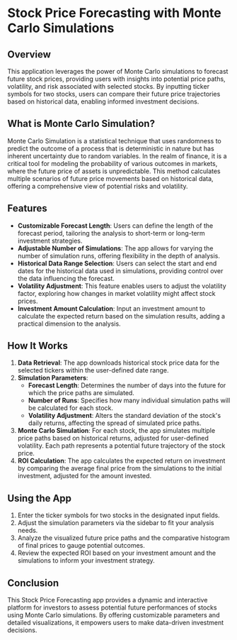 # Stock Price Forecasting with Monte Carlo Simulations

## Overview
This application leverages the power of Monte Carlo simulations to forecast future stock prices, providing users with insights into potential price paths, volatility, and risk associated with selected stocks. By inputting ticker symbols for two stocks, users can compare their future price trajectories based on historical data, enabling informed investment decisions.

## What is Monte Carlo Simulation?
Monte Carlo Simulation is a statistical technique that uses randomness to predict the outcome of a process that is deterministic in nature but has inherent uncertainty due to random variables. In the realm of finance, it is a critical tool for modeling the probability of various outcomes in markets, where the future price of assets is unpredictable. This method calculates multiple scenarios of future price movements based on historical data, offering a comprehensive view of potential risks and volatility.

## Features
- **Customizable Forecast Length**: Users can define the length of the forecast period, tailoring the analysis to short-term or long-term investment strategies.
- **Adjustable Number of Simulations**: The app allows for varying the number of simulation runs, offering flexibility in the depth of analysis.
- **Historical Data Range Selection**: Users can select the start and end dates for the historical data used in simulations, providing control over the data influencing the forecast.
- **Volatility Adjustment**: This feature enables users to adjust the volatility factor, exploring how changes in market volatility might affect stock prices.
- **Investment Amount Calculation**: Input an investment amount to calculate the expected return based on the simulation results, adding a practical dimension to the analysis.

## How It Works
1. **Data Retrieval**: The app downloads historical stock price data for the selected tickers within the user-defined date range.
2. **Simulation Parameters**:
   - **Forecast Length**: Determines the number of days into the future for which the price paths are simulated.
   - **Number of Runs**: Specifies how many individual simulation paths will be calculated for each stock.
   - **Volatility Adjustment**: Alters the standard deviation of the stock's daily returns, affecting the spread of simulated price paths.
3. **Monte Carlo Simulation**: For each stock, the app simulates multiple price paths based on historical returns, adjusted for user-defined volatility. Each path represents a potential future trajectory of the stock price.
4. **ROI Calculation**: The app calculates the expected return on investment by comparing the average final price from the simulations to the initial investment, adjusted for the amount invested.

## Using the App
1. Enter the ticker symbols for two stocks in the designated input fields.
2. Adjust the simulation parameters via the sidebar to fit your analysis needs.
3. Analyze the visualized future price paths and the comparative histogram of final prices to gauge potential outcomes.
4. Review the expected ROI based on your investment amount and the simulations to inform your investment strategy.

## Conclusion
This Stock Price Forecasting app provides a dynamic and interactive platform for investors to assess potential future performances of stocks using Monte Carlo simulations. By offering customizable parameters and detailed visualizations, it empowers users to make data-driven investment decisions.
